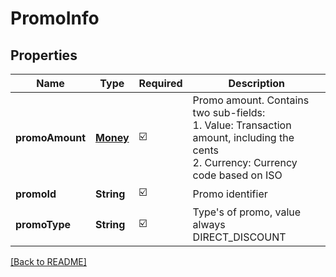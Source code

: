 # PromoInfo
## Properties

| Name | Type | Required | Description |
| ------------- | ------------- | ------------- | ------------- |
| **promoAmount** | [**Money**](Money.md) | ☑️ | Promo amount. Contains two sub-fields:<br> 1. Value: Transaction amount, including the cents<br> 2. Currency: Currency code based on ISO<br>  |
| **promoId** | **String** | ☑️ | Promo identifier |
| **promoType** | **String** | ☑️ | Type's of promo, value always DIRECT_DISCOUNT |

[[Back to README]](../../../../README.md)
